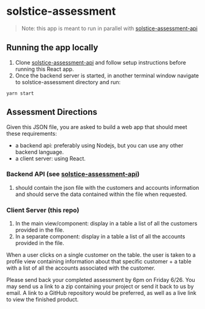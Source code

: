 # solstice-assessment

> Note: this app is meant to run in parallel with [solstice-assessment-api](https://github.com/jillburg7/solstice-assessment-api)

## Running the app locally

1. Clone [solstice-assessment-api](https://github.com/jillburg7/solstice-assessment-api) and follow setup instructions before running this React app.
2. Once the backend server is started, in another terminal window navigate to solstice-assessment directory and run:

```
yarn start
```

## Assessment Directions
Given this JSON file, you are asked to build a web app that should meet these requirements:
- a backend api: preferably using Nodejs, but you can use any other backend language.
- a client server: using React.

### Backend API (see [solstice-assessment-api](https://github.com/jillburg7/solstice-assessment-api))
1. should contain the json file with the customers and accounts information and should serve the data contained within the file when requested.

### Client Server (this repo)
1. In the main view/component: display in a table a list of all the customers provided in the file.
2. In a separate component: display in a table a list of all the accounts provided in the file.

When a user clicks on a single customer on the table. the user is taken to a profile view containing information about that specific customer + a table with a list of all the accounts associated with the customer.

Please send back your completed assessment by 6pm on Friday 6/26. You may send us a link to a zip containing your project or send it back to us by email.  A link to a GitHub repository would be preferred, as well as a live link to view the finished product.
